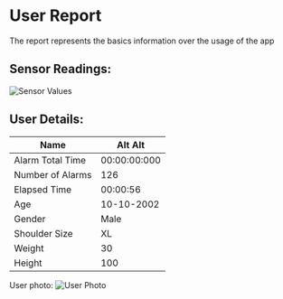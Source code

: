 # User Report
The report represents the basics information over the usage of the app
## Sensor Readings:
![Sensor Values](C:\Users\Alta_\PycharmProjects\PostureResearchProject\gui/data/img/graphs/graph_20240814130822_0.png)
## User Details:
| Name | Alt  Alt |
| --- | --- |
| Alarm Total Time | 00:00:00:000 |
| Number of Alarms | 126 |
| Elapsed Time | 00:00:56 |
| Age | 10-10-2002 |
| Gender | Male |
| Shoulder Size | XL |
| Weight | 30 |
| Height | 100 |
User photo:
![User Photo]()
